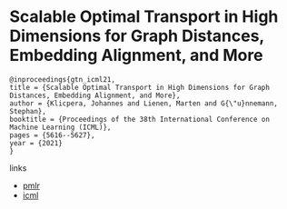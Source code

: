 # Scalable Optimal Transport in High Dimensions for Graph Distances, Embedding Alignment, and More

```
@inproceedings{gtn_icml21,
title = {Scalable Optimal Transport in High Dimensions for Graph Distances, Embedding Alignment, and More},
author = {Klicpera, Johannes and Lienen, Marten and G{\"u}nnemann, Stephan},
booktitle = {Proceedings of the 38th International Conference on Machine Learning (ICML)},
pages = {5616--5627},
year = {2021}
}
```

links
- [pmlr](http://proceedings.mlr.press/v139/klicpera21a.html)
- [icml](https://icml.cc/virtual/2021/poster/8777)
